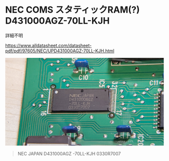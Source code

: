 # NEC COMS スタティックRAM(?) D431000AGZ-70LL-KJH
詳細不明

https://www.alldatasheet.com/datasheet-pdf/pdf/97605/NEC/UPD431000AGZ-70LL-KJH.html

![表面](https://github.com/smdn/txline-map-display/blob/images/doc/modules/6M15040/IC5/face.jpg)
> NEC JAPAN
> D431000AGZ
> -70LL-KJH
> 0330R7007